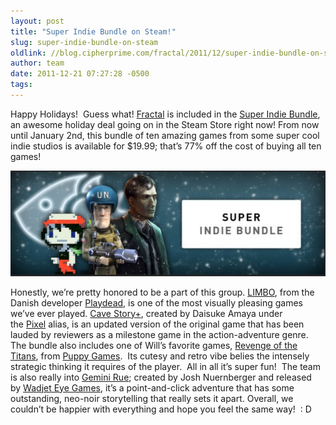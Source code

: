 ```yaml
---
layout: post
title: "Super Indie Bundle on Steam!"
slug: super-indie-bundle-on-steam
oldlink: //blog.cipherprime.com/fractal/2011/12/super-indie-bundle-on-steam
author: team
date: 2011-12-21 07:27:28 -0500
tags: 
---
```


Happy Holidays!  Guess what! [Fractal](https://store.cipherprime.com/games/fractal) is included in the [Super Indie Bundle](http://store.steampowered.com/sub/13058/), an awesome holiday deal going on in the Steam Store right now! From now until January 2nd, this bundle of ten amazing games from some super cool indie studios is available for $19.99; that’s 77% off the cost of buying all ten games!

[![](/img/blog/superindiebundle.jpg "superindiebundle")](/img/blog/superindiebundle.jpg)

Honestly, we’re pretty honored to be a part of this group. [LIMBO](http://limbogame.org/), from the Danish developer [Playdead](http://limbogame.org/company/), is one of the most visually pleasing games we’ve ever played. [Cave Story+](http://itunes.apple.com/au/app/cave-story/id456447717?mt=12), created by Daisuke Amaya under the [Pixel](http://hp.vector.co.jp/authors/VA022293/) alias, is an updated version of the original game that has been lauded by reviewers as a milestone game in the action-adventure genre. The bundle also includes one of Will’s favorite games, [Revenge of the Titans](http://www.puppygames.net/revenge-of-the-titans/), from [Puppy Games](http://www.puppygames.net/).  Its cutesy and retro vibe belies the intensely strategic thinking it requires of the player.  All in all it’s super fun!  The team is also really into [Gemini Rue](http://www.wadjeteyegames.com/gemini-rue.html); created by Josh Nuernberger and released by [Wadjet Eye Games](http://www.wadjeteyegames.com/), it’s a point-and-click adventure that has some outstanding, neo-noir storytelling that really sets it apart. Overall, we couldn’t be happier with everything and hope you feel the same way!  : D
